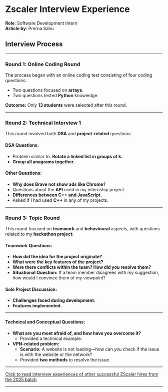 # Zscaler Interview Experience  

**Role**: Software Development Intern<br/>
**Article by**: Prerna Sahu<br/>

## Interview Process  

---

### Round 1: Online Coding Round  
The process began with an online coding test consisting of four coding questions:  
- Two questions focused on **arrays**.  
- Two questions tested **Python** knowledge.  

**Outcome:** Only **13 students** were selected after this round.  

---

### Round 2: Technical Interview 1  
This round involved both **DSA** and **project-related** questions:  

#### **DSA Questions:**  
- Problem similar to: **Rotate a linked list in groups of k.**  
- **Group all anagrams together.**  

#### **Other Questions:**  
- **Why does Brave not show ads like Chrome?**  
- Questions about the **API** used in my internship project.  
- **Differences between C++ and JavaScript.**  
- Asked if I had used **C++** in any of my projects.  

---

### Round 3: Topic Round  
This round focused on **teamwork** and **behavioural** aspects, with questions related to my **hackathon project**:  

#### **Teamwork Questions:**  
- **How did the idea for the project originate?**  
- **What were the key features of the project?**  
- **Were there conflicts within the team? How did you resolve them?**  
- **Situational Question:** If a team member disagrees with my suggestion, how would I convince them of my viewpoint?  

#### **Solo Project Discussion:**  
- **Challenges faced during development.**  
- **Features implemented.**  

---

#### **Technical and Conceptual Questions:**  
- **What are you most afraid of, and how have you overcome it?**  
  - Provided a technical example.  
- **VPN-related problem:**  
  - **Scenario:** A website is not loading—how can you check if the issue is with the website or the network?  
  - Provided **two methods** to resolve the issue.  

---

[Click to read interview experiences of other successful ZScaler hires from the 2025 batch](https://drive.google.com/drive/folders/1FwGS23aUTJ7KB1WqQKQgRI8k8q_qyjeb?usp=drive_link)

---